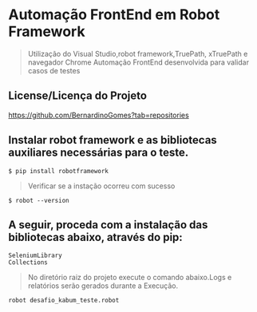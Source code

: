 # Automação FrontEnd em Robot Framework
> Utilização do Visual Studio,robot framework,TruePath, xTruePath e navegador Chrome
> Automação FrontEnd desenvolvida para validar casos de testes

## License/Licença do Projeto
https://github.com/BernardinoGomes?tab=repositories

## Instalar  robot framework e as bibliotecas auxiliares necessárias para o teste.
```
$ pip install robotframework
```
>Verificar se a instação ocorreu com sucesso
```
$ robot --version
```
## A seguir, proceda com a instalação das bibliotecas abaixo, através do pip:
```
SeleniumLibrary
Collections

```

>No diretório raiz do projeto execute o comando abaixo.Logs e relatórios serão gerados durante a Execução.
```
robot desafio_kabum_teste.robot
